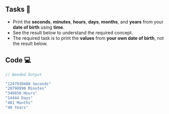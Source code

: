 ## Tasks 🎯

- Print the **seconds**, **minutes**, **hours**, **days**, **months**, and **years** from your **date of birth** using **time**.
- See the result below to understand the required concept.
- The required task is to print the **values** from **your own date of birth**, not the result below.

## Code 💻

```js
// Needed Output

"1247939400 Seconds"
"20798990 Minutes"
"346650 Hours"
"14444 Days"
"481 Months"
"40 Years"
```
